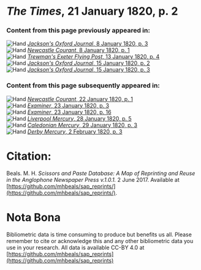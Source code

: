 # *The Times*, 21 January 1820, p. 2  
  
### Content from this page previously appeared in:  
![Hand](http://scissorsandpaste.net/wp-content/uploads/2017/06/smallhandpointer.png) [*Jackson's Oxford Journal*, 8 January 1820, p. 3](https://mhbeals.github.io/sap_html/Jackson's-Oxford-Journal/Jackson's-Oxford-Journal-8-January-1820-p-3)  
![Hand](http://scissorsandpaste.net/wp-content/uploads/2017/06/smallhandpointer.png) [*Newcastle Courant*, 8 January 1820, p. 1](https://mhbeals.github.io/sap_html/Newcastle-Courant/Newcastle-Courant-8-January-1820-p-1)  
![Hand](http://scissorsandpaste.net/wp-content/uploads/2017/06/smallhandpointer.png) [*Trewman's Exeter Flying Post*, 13 January 1820, p. 4](https://mhbeals.github.io/sap_html/Trewman's-Exeter-Flying-Post/Trewman's-Exeter-Flying-Post-13-January-1820-p-4)  
![Hand](http://scissorsandpaste.net/wp-content/uploads/2017/06/smallhandpointer.png) [*Jackson's Oxford Journal*, 15 January 1820, p. 2](https://mhbeals.github.io/sap_html/Jackson's-Oxford-Journal/Jackson's-Oxford-Journal-15-January-1820-p-2)  
![Hand](http://scissorsandpaste.net/wp-content/uploads/2017/06/smallhandpointer.png) [*Jackson's Oxford Journal*, 15 January 1820, p. 3](https://mhbeals.github.io/sap_html/Jackson's-Oxford-Journal/Jackson's-Oxford-Journal-15-January-1820-p-3)  
  
### Content from this page subsequently appeared in:  
![Hand](http://scissorsandpaste.net/wp-content/uploads/2017/06/smallhandpointer.png) [*Newcastle Courant*, 22 January 1820, p. 1](https://mhbeals.github.io/sap_html/Newcastle-Courant/Newcastle-Courant-22-January-1820-p-1)  
![Hand](http://scissorsandpaste.net/wp-content/uploads/2017/06/smallhandpointer.png) [*Examiner*, 23 January 1820, p. 3](https://mhbeals.github.io/sap_html/Examiner/Examiner-23-January-1820-p-3)  
![Hand](http://scissorsandpaste.net/wp-content/uploads/2017/06/smallhandpointer.png) [*Examiner*, 23 January 1820, p. 16](https://mhbeals.github.io/sap_html/Examiner/Examiner-23-January-1820-p-16)  
![Hand](http://scissorsandpaste.net/wp-content/uploads/2017/06/smallhandpointer.png) [*Liverpool Mercury*, 28 January 1820, p. 5](https://mhbeals.github.io/sap_html/Liverpool-Mercury/Liverpool-Mercury-28-January-1820-p-5)  
![Hand](http://scissorsandpaste.net/wp-content/uploads/2017/06/smallhandpointer.png) [*Caledonian Mercury*, 29 January 1820, p. 3](https://mhbeals.github.io/sap_html/Caledonian-Mercury/Caledonian-Mercury-29-January-1820-p-3)  
![Hand](http://scissorsandpaste.net/wp-content/uploads/2017/06/smallhandpointer.png) [*Derby Mercury*, 2 February 1820, p. 3](https://mhbeals.github.io/sap_html/Derby-Mercury/Derby-Mercury-2-February-1820-p-3)  


# Citation: 

Beals. M. H. *Scissors and Paste Database: A Map of Reprinting and Reuse in the Anglophone Newspaper Press v.1.0.1.* 2 June 2017. Available at [https://github.com/mhbeals/sap_reprints/](https://github.com/mhbeals/sap_reprints/). 

# Nota Bona

Bibliometric data is time consuming to produce but benefits us all. Please remember to cite or acknowledge this and any other bibliometric data you use in your research. All data is available CC-BY 4.0 at [https://github.com/mhbeals/sap_reprints](https://github.com/mhbeals/sap_reprints)